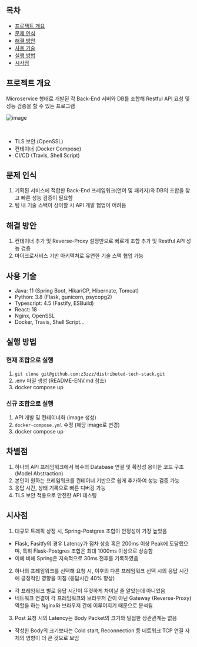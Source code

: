 ## 목차
* [프로젝트 개요](#프로젝트-개요)
* [문제 인식](#문제-인식)
* [해결 방안](#해결-방안)
* [사용 기술](#사용-기술)
* [실행 방법](#실행-방법)
* [시사점](#시사점)


## 프로젝트 개요
Microservice 형태로 개발된 각 Back-End 서버와 DB를 조합해 Restful API 요청 및 성능 검증을 할 수 있는 프로그램
<br />

![image](https://user-images.githubusercontent.com/91174156/198166733-f5c2d5af-4728-4ec5-9af0-58503bc3ad14.png)

<br />

- TLS 보안 (OpenSSL)
- 컨테이너 (Docker Compose)
- CI/CD (Travis, Shell Script)

## 문제 인식
1. 기획된 서비스에 적합한 Back-End 프레임워크(언어 및 패키지)와 DB의 조합을 찾고 빠른 성능 검증이 필요함
2. 팀 내 기술 스택이 상이할 시 API 개발 협업이 어려움 

## 해결 방안
1. 컨테이너 추가 및 Reverse-Proxy 설정만으로 빠르게 조합 추가 및 Restful API 성능 검증
2. 마이크로서비스 기반 아키텍쳐로 유연한 기술 스택 협업 가능 

## 사용 기술
* Java: 11 (Spring Boot, HikariCP, Hibernate, Tomcat)
* Python: 3.8 (Flask, gunicorn, psycopg2)
* Typescript: 4.5 (Fastify, ESBuild)
* React: 18
* Nginx, OpenSSL
* Docker, Travis, Shell Script...
	
## 실행 방법
### 현재 조합으로 실행
1. `git clone git@github.com:z3zzz/distributed-tech-stack.git` 
2. .env 파일 생성 (README-ENV.md 참조)
3. docker compose up

### 신규 조합으로 실행 
1. API 개발 및 컨테이너화 (image 생성)
2. `docker-compose.yml` 수정 (해당 image로 변경)
3. docker compose up

## 차별점
1. 하나의 API 프레임워크에서 복수의 Database 연결 및 확장성 용이한 코드 구조 (Model Abstraction) 
2. 본인이 원하는 프레임워크를 컨테이너 기반으로 쉽게 추가하여 성능 검증 가능 
3. 응답 시간, 상태 기록으로 빠른 디버깅 가능
4. TLS 보안 적용으로 안전한 API 테스팅

## 시사점
1. 대규모 트래픽 상정 시, Spring-Postgres 조합이 안정성이 가장 높았음
- Flask, Fasitfy의 경우 Latency가 점차 상승 혹은 200ms 이상 Peak에 도달했으며, 특히 Flask-Postgres 조합은 최대 1000ms 이상으로 상승함
- 이에 비해 Spring은 지속적으로 30ms 전후를 기록하였음
2. 하나의 프레임워크를 선택해 요청 시, 이후의 다른 프레임워크 선택 시의 응답 시간에 긍정적인 영향을 미침 (응답시간 40% 향상)
- 각 프레임워크 별로 응답 시간이 뚜렷하게 차이날 줄 알았는데 아니었음
- 네트워크 연결이 각 프레임워크와 브라우저 간이 아닌 Gateway (Reverse-Proxy) 역할을 하는 Nginx와 브라우저 간에 이루어지기 때문으로 분석됨
3. Post 요청 시의 Latency는 Body Packet의 크기와 밀접한 상관관계는 없음
- 작성한 Body의 크기보다는 Cold start, Reconnection 등 네트워크 TCP 연결 자체의 영향이 더 큰 것으로 보임
